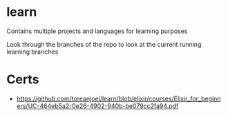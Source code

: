 # learn
Contains multiple projects and languages for learning purposes

Look through the branches of the repo to look at the current running learning branches

# Certs
- https://github.com/toreanjoel/learn/blob/elixir/courses/Elixir_for_beginners/UC-464eb5a2-0e26-4902-940b-be079cc2fa94.pdf
